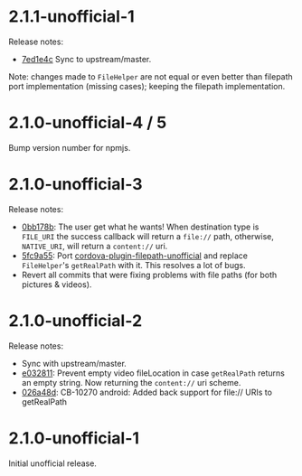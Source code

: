 # 2.1.1-unofficial-1

Release notes:
 
 * [7ed1e4c](https://github.com/TanaseButcaru/cordova-plugin-camera-unofficial/commit/7ed1e4cd49c6b43604e32c3fad1bb8653f068be3) Sync to upstream/master.

Note: changes made to ``FileHelper`` are not equal or even better than filepath port implementation (missing cases); keeping the filepath implementation.

# 2.1.0-unofficial-4 / 5

Bump version number for npmjs.

# 2.1.0-unofficial-3

Release notes:

 * [0bb178b](https://github.com/TanaseButcaru/cordova-plugin-camera-unofficial/commit/0bb178bbcc722b54a8a4d48f4a0621cbe7767e10): The user get what he wants! When destination type is ``FILE_URI`` the success callback will return a ``file://`` path, otherwise, ``NATIVE_URI``, will return a ``content://`` uri.
 * [5fc9a55](https://github.com/TanaseButcaru/cordova-plugin-camera-unofficial/commit/5fc9a559933bf034dd712fa70c8514689d62c6a9): Port [cordova-plugin-filepath-unofficial](https://github.com/TanaseButcaru/cordova-plugin-filepath-unofficial) and replace ``FileHelper``'s ``getRealPath`` with it. This resolves a lot of bugs.
 * Revert all commits that were fixing problems with file paths (for both pictures & videos).


# 2.1.0-unofficial-2

Release notes:

 * Sync with upstream/master.
 * [e032811](https://github.com/TanaseButcaru/cordova-plugin-camera-unofficial/commit/e032811c1cf2b382f8576d92cb04e41e0193e221): Prevent empty video fileLocation in case ``getRealPath`` returns an empty string. Now returning the ``content://`` uri scheme.
 * [026a48d](https://github.com/TanaseButcaru/cordova-plugin-camera-unofficial/commit/026a48dd08649b11ed2910cb58d223ed7078d483): CB-10270 android: Added back support for file:// URIs to getRealPath


# 2.1.0-unofficial-1

Initial unofficial release.
